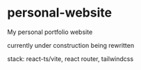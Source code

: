 # personal-website
My personal portfolio website 

currently under construction being rewritten

stack: react-ts/vite, react router, tailwindcss
